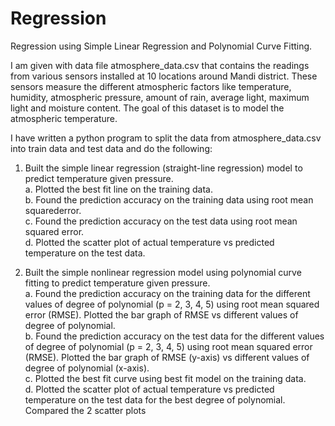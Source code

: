 # Regression
Regression using Simple Linear Regression and Polynomial Curve Fitting.

I am given with data file atmosphere_data.csv that contains the readings from various sensors installed at 10 locations around Mandi district. These sensors measure the 
different atmospheric factors like temperature, humidity, atmospheric pressure, amount of rain, average light, maximum light and moisture content. The goal of this dataset is to model the atmospheric temperature.

I have written a python program to split the data from atmosphere_data.csv into train data and test data and do the following:

1. Built the simple linear regression (straight-line regression) model to predict temperature given pressure.\
a. Plotted the best fit line on the training data. \
b. Found the prediction accuracy on the training data using root mean squarederror.\
c. Found the prediction accuracy on the test data using root mean squared error.\
d. Plotted the scatter plot of actual temperature vs predicted temperature on the test data.

2. Built the simple nonlinear regression model using polynomial curve fitting to predict temperature given pressure.\
a. Found the prediction accuracy on the training data for the different values of degree of polynomial (p = 2, 3, 4, 5) using root mean squared error (RMSE). Plotted the bar graph of RMSE vs different values of degree of polynomial.\
b. Found the prediction accuracy on the test data for the different values of degree of polynomial (p = 2, 3, 4, 5) using root mean squared error (RMSE). Plotted the bar graph of RMSE (y-axis) vs different values of degree of polynomial (x-axis).\
c. Plotted the best fit curve using best fit model on the training data.\
d. Plotted the scatter plot of actual temperature vs predicted temperature on the test data for the best degree of polynomial. Compared the 2 scatter plots
